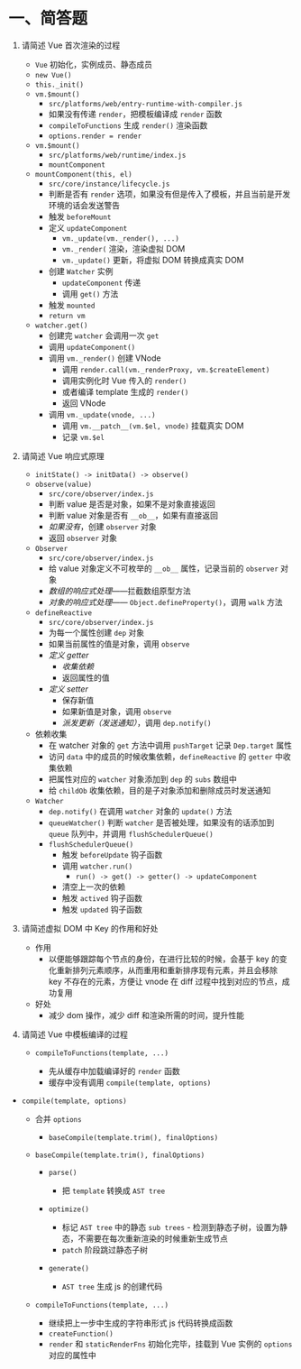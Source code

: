 # 一、简答题

1. 请简述 Vue 首次渲染的过程

   - `Vue` 初始化，实例成员、静态成员
   - `new Vue()`
   - `this._init()`
   - `vm.$mount()`
     - `src/platforms/web/entry-runtime-with-compiler.js`
     - 如果没有传递 `render`，把模板编译成 `render` 函数
     - `compileToFunctions` 生成 `render()` 渲染函数
     - `options.render = render`
   - `vm.$mount()`
     - `src/platforms/web/runtime/index.js`
     - `mountComponent`
   - `mountComponent(this, el)`
     - `src/core/instance/lifecycle.js`
     - 判断是否有 `render` 选项，如果没有但是传入了模板，并且当前是开发环境的话会发送警告
     - 触发 `beforeMount`
     - 定义 `updateComponent`
       - `vm._update(vm._render(), ...)`
       - `vm._render(` 渲染，渲染虚拟 DOM
       - `vm._update()` 更新，将虚拟 DOM 转换成真实 DOM
     - 创建 `Watcher` 实例
       - `updateComponent` 传递
       - 调用 `get()` 方法
     - 触发 `mounted`
     - `return vm`
   - `watcher.get()`
     - 创建完 `watcher` 会调用一次 `get`
     - 调用 `updateComponent()`
     - 调用 `vm._render()` 创建 VNode
       - 调用 `render.call(vm._renderProxy, vm.$createElement)`
       - 调用实例化时 Vue 传入的 `render()`
       - 或者编译 template 生成的 `render()`
       - 返回 VNode
     - 调用 `vm._update(vnode, ...)`
       - 调用 `vm.__patch__(vm.$el, vnode)` 挂载真实 DOM
       - 记录 `vm.$el`

2. 请简述 Vue 响应式原理

   - `initState() -> initData() -> observe()`
   - `observe(value)`
     - `src/core/observer/index.js`
     - 判断 value 是否是对象，如果不是对象直接返回
     - 判断 value 对象是否有 `__ob__`，如果有直接返回
     - *如果没有*，创建 `observer` 对象
     - 返回 `observer` 对象
   - `Observer`
     - `src/core/observer/index.js`
     - 给 value 对象定义不可枚举的 `__ob__` 属性，记录当前的 `observer` 对象
     - *数组的响应式处理*——拦截数组原型方法
     - *对象的响应式处理*—— `Object.defineProperty()`，调用 `walk` 方法
   - `defineReactive`
     - `src/core/observer/index.js`
     - 为每一个属性创建 `dep` 对象
     - 如果当前属性的值是对象，调用 `observe`
     - *定义 getter*
       - *收集依赖*
       - 返回属性的值
     - *定义 setter*
       - 保存新值
       - 如果新值是对象，调用 `observe`
       - *派发更新（发送通知）*，调用 `dep.notify()`
   - 依赖收集
     - 在 watcher 对象的 `get` 方法中调用 `pushTarget` 记录 `Dep.target` 属性
     - 访问 `data` 中的成员的时候收集依赖，`defineReactive` 的 `getter` 中收集依赖
     - 把属性对应的 `watcher` 对象添加到 `dep` 的 `subs` 数组中
     - 给 `childOb` 收集依赖，目的是子对象添加和删除成员时发送通知
   - `Watcher`
     - `dep.notify()` 在调用 `watcher` 对象的 `update()` 方法
     - `queueWatcher()` 判断 `watcher` 是否被处理，如果没有的话添加到 `queue` 队列中，并调用 `flushSchedulerQueue()`
     - `flushSchedulerQueue()`
       - 触发 `beforeUpdate` 钩子函数
       - 调用 `watcher.run()`
         - `run() -> get() -> getter() -> updateComponent`
       - 清空上一次的依赖
       - 触发 `actived` 钩子函数
       - 触发 `updated` 钩子函数

3. 请简述虚拟 DOM 中 Key 的作用和好处

   - 作用
     - 以便能够跟踪每个节点的身份，在进行比较的时候，会基于 key 的变化重新排列元素顺序，从而重用和重新排序现有元素，并且会移除 key 不存在的元素，方便让 vnode 在 diff 过程中找到对应的节点，成功复用
   - 好处
     - 减少 dom 操作，减少 diff 和渲染所需的时间，提升性能

4. 请简述 Vue 中模板编译的过程

   - `compileToFunctions(template, ...)`

     - 先从缓存中加载编译好的 `render` 函数
     - 缓存中没有调用 `compile(template, options)`
- `compile(template, options)`
   
  - 合并 `options`
     - `baseCompile(template.trim(), finalOptions)`
   - `baseCompile(template.trim(), finalOptions)`

     - `parse()`

       - 把 `template` 转换成 `AST tree`
	 - `optimize()`
          - 标记 `AST tree` 中的静态 `sub trees`
	       - 检测到静态子树，设置为静态，不需要在每次重新渲染的时候重新生成节点
          - `patch` 阶段跳过静态子树
     - `generate()`
       - `AST tree` 生成 js 的创建代码
   - `compileToFunctions(template, ...)`
     - 继续把上一步中生成的字符串形式 js 代码转换成函数
     - `createFunction()`
     - `render` 和 `staticRenderFns` 初始化完毕，挂载到 Vue 实例的 `options` 对应的属性中